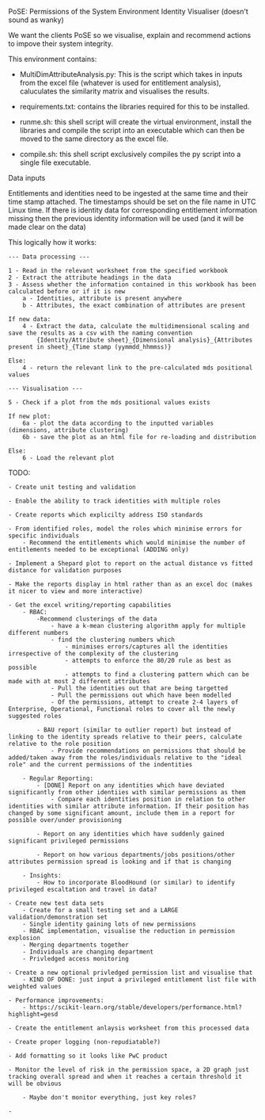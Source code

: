 PoSE: Permissions of the System Environment
Identity Visualiser (doesn't sound as wanky)

We want the clients PoSE so we visualise, explain and recommend actions to impove their system integrity.

This environment contains: 

* MultiDimAttributeAnalysis.py: This is the script which takes in inputs from the excel file (whatever is used for entitlement analysis), caluculates the similarity matrix and visualises the results.

* requirements.txt: contains the libraries required for this to be installed.

* runme.sh: this shell script will create the virtual environment, install the libraries and compile the script into an executable which can then be moved to the same directory as the excel file.

* compile.sh: this shell script exclusively compiles the py script into a single file executable.

Data inputs

Entitlements and identities need to be ingested at the same time and their time stamp attached. The timestamps should be set on the file name in UTC Linux time. If there is identity data for corresponding entitlement information missing then the previous identity information will be used (and it will be made clear on the data)

This logically how it works: 

    --- Data processing ---

    1 - Read in the relevant worksheet from the specified workbook
    2 - Extract the attribute headings in the data 
    3 - Assess whether the information contained in this workbook has been calculated before or if it is new
        a - Identities, attribute is present anywhere 
        b - Attributes, the exact combination of attributes are present
    
    If new data:
        4 - Extract the data, calculate the multidimensional scaling and save the results as a csv with the naming convention
            {Identity/Attribute sheet}_{Dimensional analysis}_{Attributes present in sheet}_{Time stamp (yymmdd_hhmmss)}
    
    Else:
        4 - return the relevant link to the pre-calculated mds positional values
    
    --- Visualisation ---

    5 - Check if a plot from the mds positional values exists

    If new plot:
        6a - plot the data according to the inputted variables (dimensions, attribute clustering)
        6b - save the plot as an html file for re-loading and distribution

    Else:
        6 - Load the relevant plot

TODO:

    - Create unit testing and validation 

    - Enable the ability to track identities with multiple roles

    - Create reports which explicilty address ISO standards

    - From identified roles, model the roles which minimise errors for specific individuals
        - Recommend the entitlements which would minimise the number of entitlements needed to be exceptional (ADDING only)

    - Implement a Shepard plot to report on the actual distance vs fitted distance for validation purposes

    - Make the reports display in html rather than as an excel doc (makes it nicer to view and more interactive)

    - Get the excel writing/reporting capabilities
        - RBAC: 
            -Recommend clusterings of the data
                - have a k-mean clustering algorithm apply for multiple different numbers
                - find the clustering numbers which 
                    - minimises errors/captures all the identities irrespective of the complexity of the clustering
                    - attempts to enforce the 80/20 rule as best as possible 
                    - attempts to find a clustering pattern which can be made with at most 2 different attributes
                - Pull the identities out that are being targetted
                - Pull the permissions out which have been modelled
                - Of the permissions, attempt to create 2-4 layers of Enterprise, Operational, Functional roles to cover all the newly suggested roles

            - BAU report (similar to outlier report) but instead of linking to the identity spreads relative to their peers, calculate relative to the role position
                - Provide recommendations on permissions that should be added/taken away from the roles/individuals relative to the "ideal role" and the current permissions of the indentities

        - Regular Reporting: 
            - [DONE] Report on any identities which have deviated significantly from other identiies with similar permissions as them
                - Compare each identities position in relation to other identities with similar attribute information. If their position has changed by some significant amount, include them in a report for possible over/under provisioning

            - Report on any identities which have suddenly gained significant privileged permissions
            
            - Report on how various departments/jobs positions/other attributes permission spread is looking and if that is changing

        - Insights:
            - How to incorporate BloodHound (or similar) to identify privileged escaltation and travel in data? 

    - Create new test data sets 
        - Create for a small testing set and a LARGE validation/demonstration set
        - Single identity gaining lots of new permissions
        - RBAC implementation, visualise the reduction in permission explosion
        - Merging departments together
        - Individuals are changing department 
        - Privledged access monitoring

    - Create a new optional privledged permission list and visualise that
        - KIND OF DONE: just input a privileged entitlement list file with weighted values

    - Performance improvements:
        - https://scikit-learn.org/stable/developers/performance.html?highlight=gesd

    - Create the entitlement anlaysis worksheet from this processed data

    - Create proper logging (non-repudiatable?)

    - Add formatting so it looks like PwC product
		    
    - Monitor the level of risk in the permission space, a 2D graph just tracking overall spread and when it reaches a certain threshold it will be obvious

        - Maybe don't monitor everything, just key roles?

    - 
        
